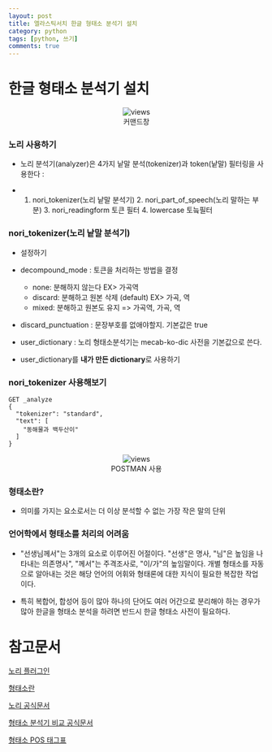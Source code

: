 ```yaml
---
layout: post
title: 엘라스틱서치 한글 형태소 분석기 설치
category: python
tags: [python, 쓰기]
comments: true
---
```


# 한글 형태소 분석기 설치



<center>
<figure>
<img src="https://imgur.com/W9B69p1.png" alt="views">
<figcaption>커맨드창</figcaption>
</figure>
</center>

### 노리 사용하기

- 노리 분석기(analyzer)은 4가지 낱말 분석(tokenizer)과 token(낱말) 필터링을 사용한다 :

- 1. nori_tokenizer(노리 낱말 분석기) 2. nori_part_of_speech(노리 말하는 부분) 3. nori_readingform 토큰 필터 4. lowercase 토늨필터

### nori_tokenizer(노리 낱말 분석기)

- 설정하기

- decompound_mode : 토큰을 처리하는 방법을 결정
  - none: 분해하지 않는다 EX> 가곡역
  - discard: 분해하고 원본 삭제 (default) EX> 가곡, 역
  - mixed: 분해하고 원본도 유지 => 가곡역, 가곡, 역

- discard_punctuation : 문장부호를 없애야할지. 기본값은 true

- user_dictionary : 노리 형태소분석기는 mecab-ko-dic 사전을 기본값으로 쓴다.

- user_dictionary를 **내가 만든 dictionary**로 사용하기

### nori_tokenizer 사용해보기

```
GET _analyze
{
  "tokenizer": "standard",
  "text": [
    "동해물과 백두산이"
  ]
}
```

<center>
<figure>
<img src="https://imgur.com/0eIVMiR.png" alt="views">
<figcaption>POSTMAN 사용</figcaption>
</figure>
</center>




### 형태소란?

- 의미를 가지는 요소로서는 더 이상 분석할 수 없는 가장 작은 말의 단위

### 언어학에서 형태소를 처리의 어려움

- "선생님께서"는 3개의 요소로 이루어진 어절이다. "선생"은 명사, "님"은 높임을 나타내는 의존명사", "께서"는 주격조사로, "이/가"의 높임말이다. 개별 형태소를 자동으로 알아내는 것은 해당 언어의 어휘와 형태론에 대한 지식이 필요한 복잡한 작업이다.

- 특히 복합어, 합성어 등이 많아 하나의 단어도 여러 어간으로 분리해야 하는 경우가 많아 한글을 형태소 분석을 하려면 반드시 한글 형태소 사전이 필요하다.


# 참고문서

[노리 플러그인](https://www.elastic.co/guide/en/elasticsearch/plugins/current/analysis-nori.html)

[형태소란](https://ratsgo.github.io/korean%20linguistics/2017/03/20/morpheme/)


[노리 공식문서](https://www.elastic.co/kr/blog/nori-the-official-elasticsearch-plugin-for-korean-language-analysis)

[형태소 분석기 비교 공식문서](https://www.elastic.co/kr/blog/using-korean-analyzers)

[형태소 POS 태그표](http://kkma.snu.ac.kr/documents/?doc=postag)